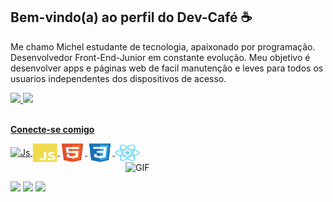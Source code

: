 



## Bem-vindo(a) ao perfil do Dev-Café ☕ 

Me chamo Michel estudante de tecnologia, apaixonado por programação. 
Desenvolvedor Front-End-Junior em constante evolução.
Meu objetivo é desenvolver apps e páginas web de facil manutenção e leves para todos os usuarios independentes dos dispositivos de acesso.
<br>





 <div>
   <a href="https://github.com/DEV-Cafe096
">
   <img height="180em" src="https://github-readme-stats.vercel.app/api?username=DEV-Cafe096
&show_icons=true&theme=tokyonight&include_all_commits=true&count_private=true"/>
   <img height="180em" src="https://github-readme-stats.vercel.app/api/top-langs/?username=DEV-Cafe096
&layout=compact&langs_count=6&theme=tokyonight"/>
   
</div>
    
<div style="display: inline_block"><br>
 <p width= 35px><strong>Conecte-se comigo</strong></p>
  <img align="center" alt="Js" height="40" width="50" src="https://cdn.jsdelivr.net/gh/devicons/devicon/icons/java/java-plain-wordmark.svg" />                    
  <img align="center" alt="Js" height="30" width="40" src="https://raw.githubusercontent.com/devicons/devicon/master/icons/javascript/javascript-plain.svg">
  <img align="center" alt="HTML" height="30" width="40" src="https://raw.githubusercontent.com/devicons/devicon/master/icons/html5/html5-original.svg">
  <img align="center" alt="CSS" height="30" width="40" src="https://raw.githubusercontent.com/devicons/devicon/master/icons/css3/css3-original.svg">
   <img align="center" alt="React" height="30" width="40" src="https://raw.githubusercontent.com/devicons/devicon/master/icons/react/react-original.svg">

   <img align="right" alt="GIF" height="320px" width="320px" src="https://media.giphy.com/media/v1.Y2lkPTc5MGI3NjExa3N2Y3Fucnpid2FjaXhvMTFkZDc4bW02d2Rzeml1bjUxeDB3eTgxcSZlcD12MV9pbnRlcm5hbF9naWZfYnlfaWQmY3Q9Zw/2IudUHdI075HL02Pkk/giphy.gif">
  
  
</div>

 
<br>
 

 
<div> 


 <a href="https://discord.com/channels/@me" target="_blank"><img src="https://img.shields.io/badge/Discord-7289DA?style=for-the-badge&logo=discord&logoColor=white" target="_blank"></a> 
 <a href = "mailto:devcafe096@gmail.com"><img src="https://img.shields.io/badge/-Gmail-%23333?style=for-the-badge&logo=gmail&logoColor=white" target="_blank"></a>
 <a href="https://www.linkedin.com/in/michel-correa-484a0511b/" target="_blank"><img src="https://img.shields.io/badge/-LinkedIn-%230077B5?style=for-the-badge&logo=linkedin&logoColor=white" target="_blank"></a>


